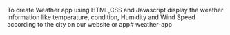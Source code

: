 To create Weather app using HTML,CSS and Javascript display the weather information like
temperature, condition, Humidity and Wind Speed according to the city on our website or app# weather-app
